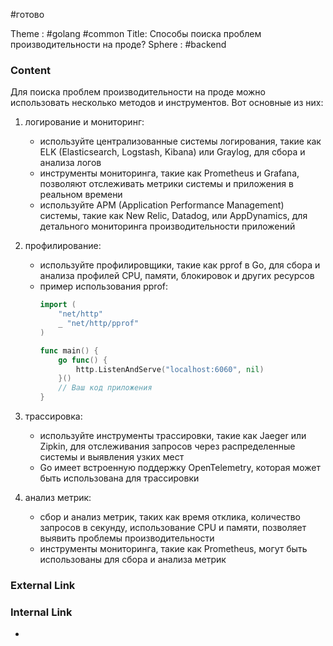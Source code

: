 #готово 

Theme : #golang #common 
Title: Способы поиска проблем производительности на проде?
Sphere : #backend

### Content

Для поиска проблем производительности на проде можно использовать несколько методов и инструментов. Вот основные из них:

1. логирование и мониторинг:
   - используйте централизованные системы логирования, такие как ELK (Elasticsearch, Logstash, Kibana) или Graylog, для сбора и анализа логов
   - инструменты мониторинга, такие как Prometheus и Grafana, позволяют отслеживать метрики системы и приложения в реальном времени
   - используйте APM (Application Performance Management) системы, такие как New Relic, Datadog, или AppDynamics, для детального мониторинга производительности приложений

2. профилирование:
   - используйте профилировщики, такие как pprof в Go, для сбора и анализа профилей CPU, памяти, блокировок и других ресурсов
   - пример использования pprof:
     ```go
     import (
         "net/http"
         _ "net/http/pprof"
     )

     func main() {
         go func() {
             http.ListenAndServe("localhost:6060", nil)
         }()
         // Ваш код приложения
     }
     ```

3. трассировка:
   - используйте инструменты трассировки, такие как Jaeger или Zipkin, для отслеживания запросов через распределенные системы и выявления узких мест
   - Go имеет встроенную поддержку OpenTelemetry, которая может быть использована для трассировки

4. анализ метрик:
   - сбор и анализ метрик, таких как время отклика, количество запросов в секунду, использование CPU и памяти, позволяет выявить проблемы производительности
   - инструменты мониторинга, такие как Prometheus, могут быть использованы для сбора и анализа метрик

### External Link



### Internal Link

- 